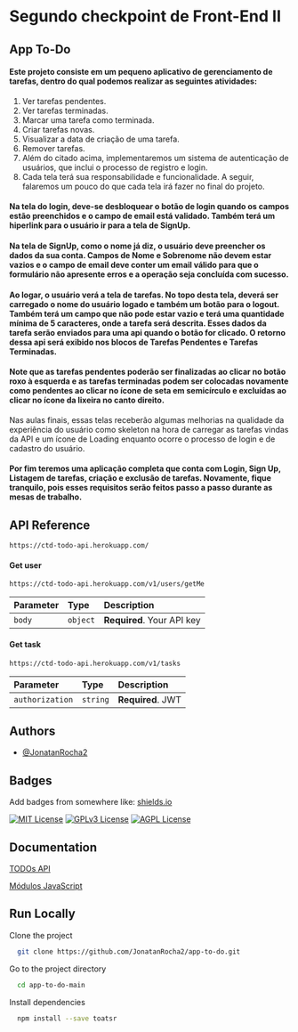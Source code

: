 
# Segundo checkpoint de Front-End II

## App To-Do

#### Este projeto consiste em um pequeno aplicativo de gerenciamento de tarefas, dentro do qual podemos realizar as seguintes atividades:

1. Ver tarefas pendentes.
2. Ver tarefas terminadas.
3. Marcar uma tarefa como terminada.
4. Criar tarefas novas.
5. Visualizar a data de criação de uma tarefa.
6. Remover tarefas.
7. Além do citado acima, implementaremos um sistema de autenticação de usuários, que inclui o processo de registro e login.
8. Cada tela terá sua responsabilidade e funcionalidade. A seguir, falaremos um pouco do que cada tela irá fazer no final do projeto.


#### Na tela do login, deve-se desbloquear o botão de login  quando os campos estão preenchidos e o campo de email está validado. Também terá um hiperlink para o usuário ir para a tela de SignUp.


#### Na tela de SignUp, como o nome já diz, o usuário deve preencher os dados da sua conta. Campos de Nome e Sobrenome não devem estar vazios e o campo de email deve conter um email válido para que o formulário não apresente erros e a operação seja concluída com sucesso.


#### Ao logar, o usuário verá a tela de tarefas. No topo desta tela, deverá ser carregado o nome do usuário logado e também um botão para o logout. Também terá um campo que não pode estar vazio e terá uma quantidade mínima de 5 caracteres, onde a tarefa será descrita. Esses dados da tarefa serão enviados para uma api quando o botão for clicado. O retorno dessa api será exibido nos blocos de Tarefas Pendentes e Tarefas Terminadas. 


#### Note que as tarefas pendentes poderão ser finalizadas ao clicar no botão roxo à esquerda e as tarefas terminadas podem ser colocadas novamente como pendentes ao clicar no ícone de seta em semicírculo e excluídas ao clicar no ícone da lixeira no canto direito.
Nas aulas finais, essas telas receberão algumas melhorias na qualidade da experiência do usuário como skeleton na hora de carregar as tarefas vindas da API e um ícone de Loading enquanto ocorre o processo de login e de cadastro do usuário.

#### Por fim teremos uma aplicação completa que conta com Login, Sign Up, Listagem de tarefas, criação e exclusão de tarefas. Novamente, fique tranquilo, pois esses requisitos serão feitos passo a passo durante as mesas de trabalho.




## API Reference

```
https://ctd-todo-api.herokuapp.com/
```

#### Get user

```
https://ctd-todo-api.herokuapp.com/v1/users/getMe
```

| Parameter | Type     | Description                |
| :-------- | :------- | :------------------------- |
| `body`    | `object` | **Required**. Your API key |

#### Get task

```
https://ctd-todo-api.herokuapp.com/v1/tasks
```

| Parameter | Type     | Description                       |
| :-------- | :------- | :-------------------------------- |
| `authorization`      | `string` | **Required**. JWT |




## Authors

- [@JonatanRocha2](https://github.com/JonatanRocha2)


## Badges

Add badges from somewhere like: [shields.io](https://shields.io/)

[![MIT License](https://img.shields.io/badge/License-MIT-green.svg)](https://choosealicense.com/licenses/mit/)
[![GPLv3 License](https://img.shields.io/badge/License-GPL%20v3-yellow.svg)](https://opensource.org/licenses/)
[![AGPL License](https://img.shields.io/badge/license-AGPL-blue.svg)](http://www.gnu.org/licenses/agpl-3.0)


## Documentation

[TODOs API](https://ctd-todo-api.herokuapp.com/)

[Módulos JavaScript](https://developer.mozilla.org/pt-BR/docs/Web/JavaScript/Guide/Modules#um_background_em_m%C3%B3dulos)


## Run Locally

Clone the project

```bash
  git clone https://github.com/JonatanRocha2/app-to-do.git
```

Go to the project directory

```bash
  cd app-to-do-main
```

Install dependencies

```bash
  npm install --save toatsr
```

